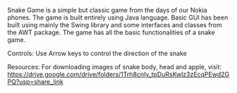 Snake Game is a simple but classic game from the days of our Nokia phones. The game is built entirely using Java language. 
Basic GUI has been built using mainly the Swing library and some interfaces and classes from the AWT package. 
The game has all the basic functionalities of a snake game.

Controls:
Use Arrow keys to control the direction of the snake

Resources:
For downloading images of snake body, head and apple, 
visit: https://drive.google.com/drive/folders/1Trh8cnIy_tpDuRsKwlz3zEcqPEwd2GPQ?usp=share_link
